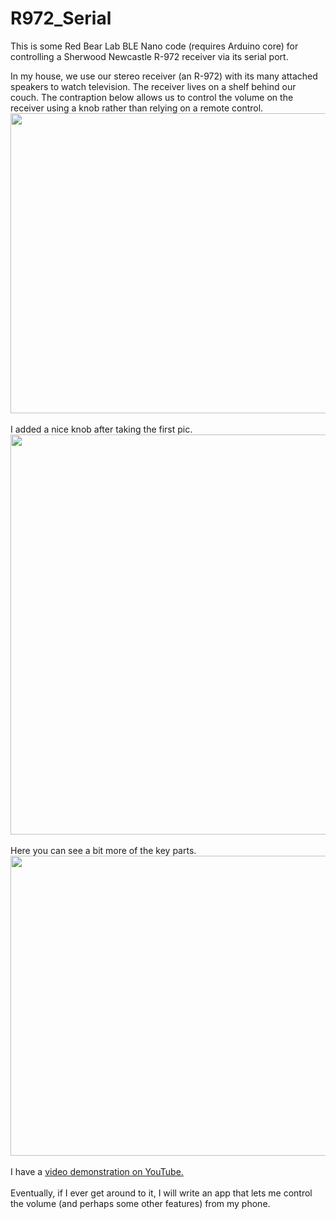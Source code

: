 # R972_Serial
This is some Red Bear Lab BLE Nano code (requires Arduino core) for controlling a Sherwood Newcastle R-972 receiver via its serial port.

<p>In my house, we use our stereo receiver (an R-972) with its many attached speakers to watch television.  The receiver lives on a shelf behind our couch. The contraption below allows us to control the volume on the receiver using a knob rather than relying on a remote control.<br />
<a href="https://4.bp.blogspot.com/-zASU0-nQJPA/WYCuW5iIbiI/AAAAAAAC8t4/Hi4w7rrpbPcESvPQR1zSaVcCUVJDAzAaACKgBGAs/s1600/IMG_20170730_221422.jpg" imageanchor="1"><img border="0" data-original-height="1200" data-original-width="1600" height="480" src="https://4.bp.blogspot.com/-zASU0-nQJPA/WYCuW5iIbiI/AAAAAAAC8t4/Hi4w7rrpbPcESvPQR1zSaVcCUVJDAzAaACKgBGAs/s640/IMG_20170730_221422.jpg" width="640" /></a><br />
<br />
I added a nice knob after taking the first pic.<br />
<a href="https://1.bp.blogspot.com/-umVNAe0YpJw/WYCuWwmOdxI/AAAAAAAC8t4/-z2ArvlExg0Dr4XW4Z4DBo5crZeMM4c6gCKgBGAs/s1600/IMG_20170731_214410.jpg" imageanchor="1"><img border="0" data-original-height="1600" data-original-width="1600" height="640" src="https://1.bp.blogspot.com/-umVNAe0YpJw/WYCuWwmOdxI/AAAAAAAC8t4/-z2ArvlExg0Dr4XW4Z4DBo5crZeMM4c6gCKgBGAs/s640/IMG_20170731_214410.jpg" width="640" /></a><br />
<br />
Here you can see a bit more of the key parts.<br />
<a href="https://1.bp.blogspot.com/-4H2n6E9jh7M/WYCuW8GI_NI/AAAAAAAC8t4/vh9y3-rW8TAoU_vQPMgDXDQnSJSmyTRawCKgBGAs/s1600/IMG_20170729_145104.jpg" imageanchor="1"><img border="0" data-original-height="1200" data-original-width="1600" height="480" src="https://1.bp.blogspot.com/-4H2n6E9jh7M/WYCuW8GI_NI/AAAAAAAC8t4/vh9y3-rW8TAoU_vQPMgDXDQnSJSmyTRawCKgBGAs/s640/IMG_20170729_145104.jpg" width="640" /></a><br />
<br />
I have a <a href="https://www.youtube.com/watch?v=BjpzD4OXuT0">video demonstration on YouTube.</a><br />
<br />
Eventually, if I ever get around to it, I will write an app that lets me control the volume (and perhaps some other features) from my phone.<br />
<br /></p>
